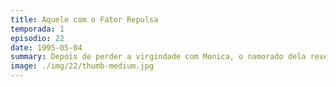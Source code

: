 ```yaml
---
title: Aquele com o Fator Repulsa
temporada: 1
episodio: 22
date: 1995-05-04
summary: Depois de perder a virgindade com Monica, o namorado dela revela ser um adolescente. Phoebe trabalha como secretária de Chandler.
image: ./img/22/thumb-medium.jpg
---
```

